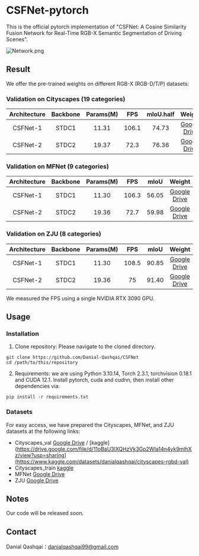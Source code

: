 # CSFNet-pytorch

This is the official pytorch implementation of "CSFNet: A Cosine Similarity Fusion Network for Real-Time RGB-X Semantic Segmentation of Driving Scenes".

![Network.png](https://github.com/Danial-Qashqai/CSFNet/blob/main/figures/Network.png)


## Result
We offer the pre-trained weights on different RGB-X (RGB-D/T/P) datasets:

### Validation on Cityscapes (19 categories) 
| Architecture | Backbone | Params(M) | FPS | mIoU.half | Weight |
|:---:|:---:|:---:|:---:|:---:|:---:|
| CSFNet-1 | STDC1 | 11.31 | 106.1 | 74.73 | [Google Drive](https://drive.google.com/file/d/1yK1Fg7NX1zryVDQTbzIDVGnn8prxLsjY/view?usp=sharing) |
| CSFNet-2 | STDC2 | 19.37 | 72.3 | 76.36 | [Google Drive](https://drive.google.com/file/d/1yQGGVAOUcSeWYz-vjoIIViIU_uV6uBpy/view?usp=sharing) |

### Validation on MFNet (9 categories)
| Architecture | Backbone | Params(M) | FPS | mIoU | Weight |
|:---:|:---:|:---:|:---:|:---:|:---:|
| CSFNet-1 | STDC1 | 11.30 | 106.3 | 56.05 | [Google Drive](https://drive.google.com/file/d/1y_YTWsq-W3PQYiq1XFDygnX3SG9ZuvUk/view?usp=sharing) |
| CSFNet-2 | STDC2 | 19.36 | 72.7 | 59.98 | [Google Drive](https://drive.google.com/file/d/1yfAk7pFSeb6QBedaK_M_n2OUg53jLYqJ/view?usp=sharing) |

### Validation on ZJU (8 categories)
| Architecture | Backbone | Params(M) | FPS | mIoU | Weight |
|:---:|:---:|:---:|:---:|:---:|:---:|
| CSFNet-1 | STDC1 | 11.30 | 108.5 | 90.85 | [Google Drive](https://drive.google.com/file/d/1yT1yAtqfDvQDjEO3ypvhmr8V3b-Tgh-u/view?usp=sharing) |
| CSFNet-2 | STDC2 | 19.36 | 75 | 91.40 | [Google Drive](https://drive.google.com/file/d/1ycSKi80HhilbX2U7dQUF-a8vdrR_vFEV/view?usp=sharing) |

We measured the FPS using a single NVIDIA RTX 3090 GPU.

## Usage
### Installation
1. Clone repository:
Please navigate to the cloned directory.
```
git clone https://github.com/Danial-Qashqai/CSFNet
cd /path/to/this/repository
```
2. Requirements:
we are using Python 3.10.14, Torch 2.3.1, torchvision 0.18.1 and CUDA 12.1.
Install pytorch, cuda and cudnn, then install other dependencies via:
```shell
pip install -r requirements.txt
```
### Datasets
For easy access, we have prepared the Cityscapes, MFNet, and ZJU datasets at the following links:
- Cityscapes_val [Google Drive](https://drive.google.com/file/d/11oBaU3lXQHzVk3Gp2WIa14n4yk9mlhXz/view?usp=sharing) / [kaggle](https://drive.google.com/file/d/11oBaU3lXQHzVk3Gp2WIa14n4yk9mlhXz/view?usp=sharing](https://www.kaggle.com/datasets/danialqashqai/cityscapes-rgbd-val)
- Cityscapes_train [kaggle](https://www.kaggle.com/datasets/danialqashqai/cityscapes-rgbd-train)
- MFNet  [Google Drive](https://drive.google.com/file/d/1ytbhoiFpkRk_iMbL0qGGa_Q6feWlCibS/view?usp=sharing)
- ZJU   [Google Drive](https://drive.google.com/file/d/1TugQ16fcxbmPBJD0EPMHHmjdK9IE4SAO/view?usp=sharing)

## Notes

Our code will be released soon.


## Contact

Danial Qashqai：danialqashqai99@gmail.com
